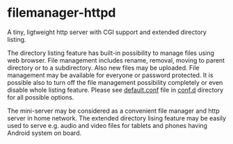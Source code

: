filemanager-httpd
=================

A tiny, ligtweight http server with CGI support and extended
directory listing.

The directory listing feature has built-in possibility to manage
files using web browser. File management includes rename, removal,
moving to parent directory or to a subdirectory. Also new files may
be uploaded. File management may be available for everyone or
password protected. It is possible also to turn off the file
management possibility completely or even disable whole listing
feature. Please see [default.conf](conf.d/default.conf) file in
[conf.d](conf.d) directory for all possible options.

The mini-server may be considered as a convenient file manager
and http server in home network. The extended directory lising
feature may be easily used to serve e.g. audio and video files for
tablets and phones having Android system on board.

